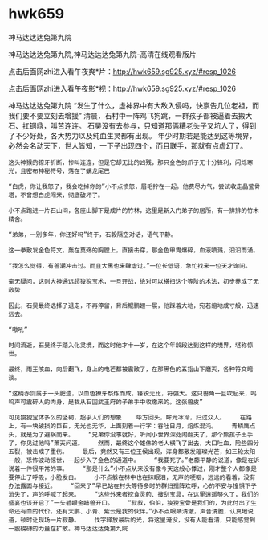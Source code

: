 # hwk659
神马达达达兔第九院

神马达达达兔第九院,神马达达达兔第九院-高清在线观看版片

点击后面网zhi进入看午夜爽*片：http://hwk659.sg925.xyz/#resp_1026

点击后面网zhi进入看午夜影*视：http://hwk659.sg925.xyz/#resp_1026

神马达达达兔第九院    “发生了什么，虚神界中有大敌入侵吗，快禀告几位老祖，而我们要不要立刻去增援”    清晨，石村中一阵鸡飞狗跳，一群孩子都被逼着去搬大石、扛铜鼎，叫苦连连。    石昊没有去参与，只知道那俩糟老头子又坑人了，得到了不少好处，各大势力以及纯血生灵都有出现。    年少时期若是能达到这等境界，必然会名动天下，世人皆知，一下子出现四个，而且联手，那就有点虚幻了。

    这头神猴的獠牙折断，惨叫连连，但是它却无比的凶残，那只金色的爪子无十分锋利，闪烁寒光，且密布神秘符号，落在了螭龙尾巴

    “白虎，你让我怒了，我会吃掉你的”小不点愤怒，眉毛拧在一起。他费尽力气，尝试收走晶莹骨塔，不曾想白虎闯来，彻底破坏了。

    小不点跑进一片石山间，各座山脚下是成片的竹林，这里是新入门弟子的居所，有一排排的竹木精舍。

    “弟弟，一别多年，你还好吗”终于，石毅隔空对话，语气平静。

    这一拳散发金色符文，轰在莫殇的胸膛上，直接击穿，那金色甲胄爆碎，血液喷溅，汩汩而涌。

    “我怎么觉得，有兽潮冲击过。而且大黑也来肆虐过。”一位长低语，急忙找来一位天才询问。

    毫无疑问，这则大神通远超狻猊宝术，一旦开战，绝对可以横扫这个等阶的术法，初步养成了无敌势

    因此，石昊最终选择了退走，不再停留，背后鲲鹏翅一展，他踩着大地，宛若缩地成寸般，迅速远去。

    “嗷吼”

    时间流逝，石昊终于踏入化灵境，而这时他才十一岁，在这个年龄段达到这样的境界，堪称惊世。

    最终，雨王咳血，向后翻飞，身上的电芒都被震散了，在那黑色的五指山下磨灭，各种符文暗淡。

    “这柄赤剑属于一头肥遗，以血色獠牙祭炼而成，锋锐无比，符强大。这只兽角一旦吹起来，呜呜声可震碎人的肉身，是我从石国武王府的子弟手中收缴来的。这张兽皮”

    可见狻猊宝体多么的坚韧，超乎人们的想象    毕方回头，眸光冰冷，扫过众人。    在路上，有一块破损的巨石，无光也无华，上面刻着一行字：吞吐日月，熔炼混沌。    青鳞鹰点头，就是为了避祸而来。    “兄弟你没事就好，听闻小世界深处闹翻天了，那个熊孩子出手了，你见过他吗”萧天问道。    然而，最终这个雄伟的老人横飞了出去，大口吐血，险些四分五裂，被击成了重伤。    最后，竟然又有三位王侯出现，浑身都散发璀璨光芒，如三轮太阳一般，恐怖波动惊世，一起步入了金色的通道中。    “我要死了。”老藤平静的说道，像是在诉说着一件很平常的事。    “那是什么”小不点从来没有像今天这般心悸过，刚才整个人都像是要停止了呼吸，小脸发白。    小不点躲在林中也在抹眼泪，无声的哽咽，远远的看着，没有办法露面与接近。    “回来了”早已站在村头等待多时的群妇孺阵欢呼，心的不安与惶惧下子消失了，声的呼喊了起来。    “这些外来者挖食灵药、搜刮宝具，在这里逍遥够久了，我们的盛宴也该开启了”一头碧眼金睛兽开口。    “叔叔，伯伯，狻猊宝骨是我们的，为此付出了生命还有血的代价。还有大鹏、小青、紫云是我的伙伴。”小不点眼睛清澈，声音清脆，认真地说道，顿时让现场一片寂静。    伐字释放最后的光，将这里淹没，没有人能看清，只能感觉到一股磅礴的力量在扩散。神马达达达兔第九院
